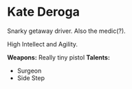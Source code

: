 # Kate Deroga

Snarky getaway driver. Also the medic(?). 

High Intellect and Agility. 

**Weapons:** Really tiny pistol
**Talents:** 

* Surgeon
* Side Step
